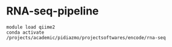 # RNA-seq-pipeline

```
module load qiime2
conda activate /projects/academic/pidiazmo/projectsoftwares/encode/rna-seq

```
